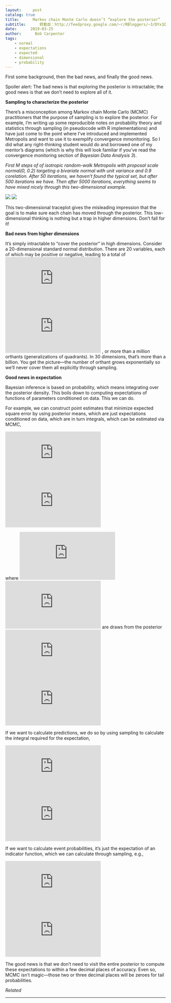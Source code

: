 ```yaml
---
layout:     post
catalog: true
title:      Markov chain Monte Carlo doesn’t “explore the posterior”
subtitle:      转载自：http://feedproxy.google.com/~r/RBloggers/~3/DYx1OZU5rv0/
date:      2019-03-25
author:      Bob Carpenter
tags:
    - normal
    - expectations
    - expected
    - dimensional
    - probability
---
```






First some background, then the bad news, and finally the good news. 

Spoiler alert: The bad news is that exploring the posterior is intractable; the good news is that we don’t need to explore all of it.

**Sampling to characterize the posterior**

There’s a misconception among Markov chain Monte Carlo (MCMC) practitioners that the purpose of sampling is to explore the posterior. For example, I’m writing up some reproducible notes on probability theory and statistics through sampling (in pseudocode with R implementations) and have just come to the point where I’ve introduced and implemented Metropolis and want to use it to exemplify convergence mmonitoring. So I did what any right-thinking student would do and borrowed one of my mentor’s diagrams (which is why this will look familiar if you’ve read the convergence monitoring section of *Bayesian Data Analysis 3*).

> 
*First M steps of of isotropic random-walk Metropolis with proposal scale normal(0, 0.2) targeting a bivariate normal with unit variance and 0.9 corelation. After 50 iterations, we haven’t found the typical set, but after 500 iterations we have. Then after 5000 iterations, everything seems to have mixed nicely through this two-dimensional example.*

![](https://i0.wp.com/statmodeling.stat.columbia.edu/wp-content/uploads/2019/03/metropolis-mixing.png?w=75%25&ssl=1)
![](https://statmodeling.stat.columbia.edu/wp-content/uploads/2019/03/metropolis-mixing.png)



This two-dimensional traceplot gives the misleading impression that the goal is to make sure each chain has moved through the posterior. This low-dimensional thinking is nothing but a trap in higher dimensions. Don’t fall for it!

**Bad news from higher dimensions**

It’s simply intractable to “cover the posterior” in high dimensions. Consider a 20-dimensional standard normal distribution. There are 20 variables, each of which may be positive or negative, leading to a total of ![](http://s0.wp.com/latex.php?latex=2%5E%7B20%7D&bg=ffffff&%23038;fg=000000&%23038;s=0)
![](http://s0.wp.com/latex.php?latex=2%5E%7B20%7D&bg=ffffff&%23038;fg=000000&%23038;s=0)
, or more than a million orthants (generalizations of quadrants). In 30 dimensions, that’s more than a billion. You get the picture—the number of orthant grows exponentially so we’ll never cover them all explicitly through sampling.

**Good news in expectation**

Bayesian inference is based on probability, which means integrating over the posterior density. This boils down to computing expectations of functions of parameters conditioned on data. This we can do.

For example, we can construct point estimates that minimize expected square error by using posterior means, which are just expectations conditioned on data, which are in turn integrals, which can be estimated via MCMC,

![](http://s0.wp.com/latex.php?latex=%5Cbegin%7Barray%7D%7Brcl%7D+%5Chat%7B%5Ctheta%7D+%26+%3D+%26+%5Cmathbb%7BE%7D%5B%5Ctheta+%5Cmid+y%5D+%5C%5C%5B8pt%5D+%26+%3D+%26+%5Cint_%7B%5CTheta%7D+%5Ctheta+%5Ctimes+p%28%5Ctheta+%5Cmid+y%29+%5C%2C+%5Cmbox%7Bd%7D%5Ctheta.+%5C%5C%5B8pt%5D+%26+%5Capprox+%26+%5Cfrac%7B1%7D%7BM%7D+%5Csum_%7Bm%3D1%7D%5EM+%5Ctheta%5E%7B%28m%29%7D%2C%5Cend%7Barray%7D&bg=ffffff&%23038;fg=000000&%23038;s=0)
![](http://s0.wp.com/latex.php?latex=%5Cbegin%7Barray%7D%7Brcl%7D+%5Chat%7B%5Ctheta%7D+%26+%3D+%26+%5Cmathbb%7BE%7D%5B%5Ctheta+%5Cmid+y%5D+%5C%5C%5B8pt%5D+%26+%3D+%26+%5Cint_%7B%5CTheta%7D+%5Ctheta+%5Ctimes+p%28%5Ctheta+%5Cmid+y%29+%5C%2C+%5Cmbox%7Bd%7D%5Ctheta.+%5C%5C%5B8pt%5D+%26+%5Capprox+%26+%5Cfrac%7B1%7D%7BM%7D+%5Csum_%7Bm%3D1%7D%5EM+%5Ctheta%5E%7B%28m%29%7D%2C%5Cend%7Barray%7D&bg=ffffff&%23038;fg=000000&%23038;s=0)


where ![](http://s0.wp.com/latex.php?latex=%5Ctheta%5E%7B%281%29%7D%2C+%5Cldots%2C+%5Ctheta%5E%7B%28M%29%7D&bg=ffffff&%23038;fg=000000&%23038;s=0)
![](http://s0.wp.com/latex.php?latex=%5Ctheta%5E%7B%281%29%7D%2C+%5Cldots%2C+%5Ctheta%5E%7B%28M%29%7D&bg=ffffff&%23038;fg=000000&%23038;s=0)
 are draws from the posterior ![](http://s0.wp.com/latex.php?latex=p%28%5Ctheta+%5Cmid+y%29.&bg=ffffff&%23038;fg=000000&%23038;s=0)
![](http://s0.wp.com/latex.php?latex=p%28%5Ctheta+%5Cmid+y%29.&bg=ffffff&%23038;fg=000000&%23038;s=0)


If we want to calculate predictions, we do so by using sampling to calculate the integral required for the expectation,

![](http://s0.wp.com/latex.php?latex=p%28%5Ctilde%7By%7D+%5Cmid+y%29+%5C+%3D+%5C+%5Cmathbb%7BE%7D%5Bp%28%5Ctilde%7By%7D+%5Cmid+%5Ctheta%29+%5Cmid+y%5D+%5C+%5Capprox+%5C+%5Cfrac%7B1%7D%7BM%7D+%5Csum_%7Bm%3D1%7D%5EM+p%28%5Ctilde%7By%7D+%5Cmid+%5Ctheta%5E%7B%28m%29%7D%29%2C&bg=ffffff&%23038;fg=000000&%23038;s=0)
![](http://s0.wp.com/latex.php?latex=p%28%5Ctilde%7By%7D+%5Cmid+y%29+%5C+%3D+%5C+%5Cmathbb%7BE%7D%5Bp%28%5Ctilde%7By%7D+%5Cmid+%5Ctheta%29+%5Cmid+y%5D+%5C+%5Capprox+%5C+%5Cfrac%7B1%7D%7BM%7D+%5Csum_%7Bm%3D1%7D%5EM+p%28%5Ctilde%7By%7D+%5Cmid+%5Ctheta%5E%7B%28m%29%7D%29%2C&bg=ffffff&%23038;fg=000000&%23038;s=0)


If we want to calculate event probabilities, it’s just the expectation of an indicator function, which we can calculate through sampling, e.g., 

![](http://s0.wp.com/latex.php?latex=%5Cmbox%7BPr%7D%5B%5Ctheta_1+%3E+%5Ctheta_2%5D+%5C+%3D+%5C+%5Cmathbb%7BE%7D%5Cleft%5B%5Cmathrm%7BI%7D%5B%5Ctheta_1+%3E+%5Ctheta_2%5D+%5Cmid+y%5Cright%5D++%5C+%5Capprox+%5C+%5Cfrac%7B1%7D%7BM%7D+%5Csum_%7Bm%3D1%7D%5EM+%5Cmathrm%7BI%7D%5B%5Ctheta_1%5E%7B%28m%29%7D+%3E+%5Ctheta_2%5E%7B%28m%29%7D%5D.&bg=ffffff&%23038;fg=000000&%23038;s=0)
![](http://s0.wp.com/latex.php?latex=%5Cmbox%7BPr%7D%5B%5Ctheta_1+%3E+%5Ctheta_2%5D+%5C+%3D+%5C+%5Cmathbb%7BE%7D%5Cleft%5B%5Cmathrm%7BI%7D%5B%5Ctheta_1+%3E+%5Ctheta_2%5D+%5Cmid+y%5Cright%5D++%5C+%5Capprox+%5C+%5Cfrac%7B1%7D%7BM%7D+%5Csum_%7Bm%3D1%7D%5EM+%5Cmathrm%7BI%7D%5B%5Ctheta_1%5E%7B%28m%29%7D+%3E+%5Ctheta_2%5E%7B%28m%29%7D%5D.&bg=ffffff&%23038;fg=000000&%23038;s=0)


The good news is that we don’t need to visit the entire posterior to compute these expectations to within a few decimal places of accuracy. Even so, MCMC isn’t magic—those two or three decimal places will be zeroes for tail probabilities. 


*Related*








---
